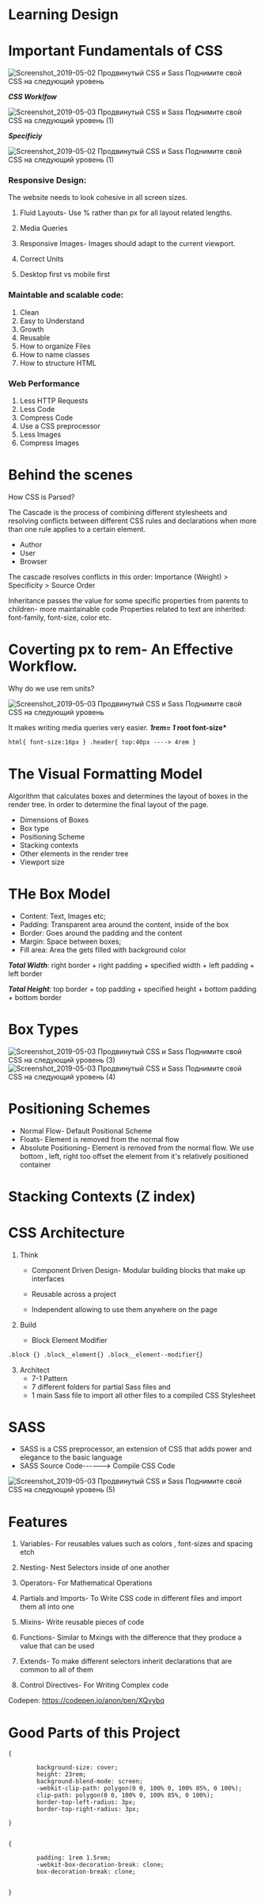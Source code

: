 # Learning Design


# Important Fundamentals of CSS

![Screenshot_2019-05-02 Продвинутый CSS и Sass Поднимите свой CSS на следующий уровень ](https://user-images.githubusercontent.com/15992276/57174587-2ffa2c00-6e0f-11e9-8777-20cd289ac9a2.png)


***CSS Worklfow***

![Screenshot_2019-05-03 Продвинутый CSS и Sass Поднимите свой CSS на следующий уровень (1)](https://user-images.githubusercontent.com/15992276/57174588-2ffa2c00-6e0f-11e9-88d8-f74c59e9b982.png)


***Specificiy***

![Screenshot_2019-05-02 Продвинутый CSS и Sass Поднимите свой CSS на следующий уровень (1)](https://user-images.githubusercontent.com/15992276/57174586-2ffa2c00-6e0f-11e9-91eb-2aebfe6e61af.png)

### Responsive Design:

The website needs to look cohesive in all screen sizes.

1. Fluid Layouts- Use % rather than px for all layout related lengths.

2. Media Queries

3. Responsive Images- Images should adapt to the current viewport.

4. Correct Units

5. Desktop first vs mobile first

### Maintable and scalable code:

1. Clean
2. Easy to Understand
3. Growth
4. Reusable
5. How to organize Files
6. How to name classes
7. How to structure HTML

### Web Performance

1. Less HTTP Requests
2. Less Code
3. Compress Code
4. Use a CSS preprocessor
5. Less Images
6. Compress Images

# Behind the scenes

How CSS is Parsed?

The Cascade is the process of combining different stylesheets
and resolving conflicts between different CSS rules and declarations when more
than one rule applies to a certain element.

- Author
- User
- Browser

The cascade resolves conflicts in this order:
Importance (Weight) > Specificity > Source Order

Inheritance passes the value for some specific properties from parents to
children- more maintainable code
Properties related to text are inherited: font-family, font-size, color etc.

# Coverting px to rem- An Effective Workflow.

Why do we use rem units?

![Screenshot_2019-05-03 Продвинутый CSS и Sass Поднимите свой CSS на следующий уровень ](https://user-images.githubusercontent.com/15992276/57174593-3092c280-6e0f-11e9-9ef6-7718ace68d23.png)

It makes writing media queries very easier.
**_1rem= 1_ root font-size\***

```html
html{ font-size:16px } .header{ top:40px ----> 4rem }
```

# The Visual Formatting Model

Algorithm that calculates boxes and determines the layout of boxes in the render tree. In order to determine the final layout
of the page.

- Dimensions of Boxes
- Box type
- Positioning Scheme
- Stacking contexts
- Other elements in the render tree
- Viewport size

# THe Box Model

- Content: Text, Images etc;
- Padding: Transparent area around the content, inside of the box
- Border: Goes around the padding and the content
- Margin: Space between boxes;
- Fill area: Area the gets filled with background color

**_Total Width_**: right border + right padding + specified width + left padding + left border

**_Total Height_**: top border + top padding + specified height + bottom padding + bottom border

# Box Types

![Screenshot_2019-05-03 Продвинутый CSS и Sass Поднимите свой CSS на следующий уровень (3)](https://user-images.githubusercontent.com/15992276/57174590-3092c280-6e0f-11e9-98b4-10b64f896446.png)
![Screenshot_2019-05-03 Продвинутый CSS и Sass Поднимите свой CSS на следующий уровень (4)](https://user-images.githubusercontent.com/15992276/57174591-3092c280-6e0f-11e9-8129-8ba0f95e609a.png)

# Positioning Schemes

- Normal Flow- Default Positional Scheme
- Floats- Element is removed from the normal flow
- Absolute Positioning- Element is removed from the normal flow. We use bottom , left, right too offset the element from it's relatively positioned container

# Stacking Contexts (Z index)

# CSS Architecture

1. Think

   - Component Driven Design- Modular building blocks that make up interfaces

   - Reusable across a project

   - Independent allowing to use them anywhere on the page

2. Build

   - Block Element Modifier

```html
.block {} .block__element{} .block__element--modifier{}
```

3. Architect
   - 7-1 Pattern
   - 7 different folders for partial Sass files and
   - 1 main Sass file to import all other files to a compiled CSS Stylesheet

# SASS

- SASS is a CSS preprocessor, an extension of CSS that adds power and elegance to the basic language
- SASS Source Code------> Compile CSS Code

![Screenshot_2019-05-03 Продвинутый CSS и Sass Поднимите свой CSS на следующий уровень (5)](https://user-images.githubusercontent.com/15992276/57174592-3092c280-6e0f-11e9-9132-6ffb7ade7190.png)

# Features

1. Variables- For reusables values such as colors , font-sizes and spacing etch

2. Nesting- Nest Selectors inside of one another

3. Operators- For Mathematical Operations

4. Partials and Imports- To Write CSS code in different files and import them all into one

5. Mixins- Write reusable pieces of code

6. Functions- Similar to Mxings with the difference that they produce a value that can be used

7. Extends- To make different selectors inherit declarations that are common to all of them

8. Control Directives- For Writing Complex code

Codepen:  https://codepen.io/anon/pen/XQvybq


# Good Parts of this Project

```
{

        background-size: cover;
        height: 23rem;
        background-blend-mode: screen;
        -webkit-clip-path: polygon(0 0, 100% 0, 100% 85%, 0 100%);
        clip-path: polygon(0 0, 100% 0, 100% 85%, 0 100%);
        border-top-left-radius: 3px;
        border-top-right-radius: 3px;
        
}


{
 
        padding: 1rem 1.5rem;
        -webkit-box-decoration-break: clone;
        box-decoration-break: clone;


}

```







